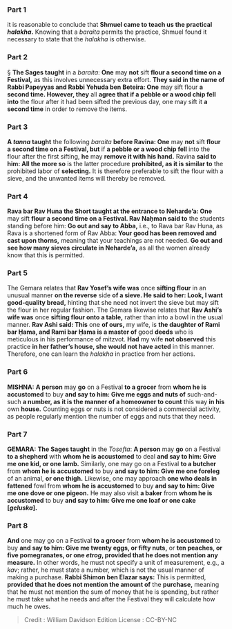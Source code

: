 
### Part 1
it is reasonable to conclude that <b>Shmuel came to teach us the practical <i>halakha</i>.</b> Knowing that a <i>baraita</i> permits the practice, Shmuel found it necessary to state that the <i>halakha</i> is otherwise.

### Part 2
§ <b>The Sages taught</b> in a <i>baraita</i>: <b>One</b> may <b>not</b> sift <b>flour a second time on a Festival,</b> as this involves unnecessary extra effort. <b>They said in the name of Rabbi Papeyyas and Rabbi Yehuda ben Beteira: One</b> may sift flour <b>a second time. However, they</b> all <b>agree that if a pebble or a wood chip fell into</b> the flour after it had been sifted the previous day, one may sift it <b>a second time</b> in order to remove the items.

### Part 3
<b>A <i>tanna</i> taught</b> the following <i>baraita</i> <b>before Ravina: One</b> may <b>not</b> sift <b>flour a second time on a Festival, but</b> if <b>a pebble or a wood chip fell</b> into the flour after the first sifting, <b>he</b> may <b>remove it with his hand.</b> Ravina <b>said to him: All the more so</b> is the latter procedure <b>prohibited, as it is similar to</b> the prohibited labor of <b>selecting.</b> It is therefore preferable to sift the flour with a sieve, and the unwanted items will thereby be removed.

### Part 4
<b>Rava bar Rav Huna the Short taught at the entrance to Neharde’a: One</b> may sift <b>flour a second time on a Festival. Rav Naḥman said to</b> the students standing before him: <b>Go out and say to Abba,</b> i.e., to Rava bar Rav Huna, as Rava is a shortened form of Rav Abba: <b>Your good has been removed and cast upon thorns,</b> meaning that your teachings are not needed. <b>Go out and see how many sieves circulate in Neharde’a,</b> as all the women already know that this is permitted.

### Part 5
The Gemara relates that <b>Rav Yosef’s wife was</b> once <b>sifting flour</b> in an unusual manner <b>on the reverse</b> side <b>of a sieve. He said to her: Look, I want good-quality bread,</b> hinting that she need not invert the sieve but may sift the flour in her regular fashion. The Gemara likewise relates that <b>Rav Ashi’s wife was</b> once <b>sifting flour onto a table,</b> rather than into a bowl in the usual manner. <b>Rav Ashi said: This</b> one <b>of ours,</b> my wife, is <b>the daughter of Rami bar Ḥama, and Rami bar Ḥama is a master of</b> good <b>deeds</b> who is meticulous in his performance of mitzvot. <b>Had</b> my wife <b>not observed</b> this practice <b>in her father’s house, she would not have acted</b> in this manner. Therefore, one can learn the <i>halakha</i> in practice from her actions.

### Part 6
<strong>MISHNA:</strong> <b>A person</b> may <b>go</b> on a Festival <b>to a grocer</b> from <b>whom he is accustomed</b> to buy <b>and say to him: Give me eggs and nuts of</b> such-and-such <b>a number, as it is the manner of a homeowner to count</b> this way <b>in his</b> own <b>house.</b> Counting eggs or nuts is not considered a commercial activity, as people regularly mention the number of eggs and nuts that they need.

### Part 7
<strong>GEMARA:</strong> <b>The Sages taught</b> in the <i>Tosefta</i>: <b>A person</b> may <b>go</b> on a Festival <b>to a shepherd</b> with <b>whom he is accustomed</b> to deal <b>and say to him: Give me one kid, or one lamb.</b> Similarly, one may go on a Festival <b>to a butcher</b> from <b>whom he is accustomed</b> to buy <b>and say to him: Give me one foreleg</b> of an animal, <b>or one thigh.</b> Likewise, one may approach <b>one who deals in fattened</b> fowl from <b>whom he is accustomed</b> to buy <b>and say to him: Give me one dove or one pigeon.</b> He may also visit <b>a baker</b> from <b>whom he is accustomed</b> to buy <b>and say to him: Give me one loaf or one cake [<i>geluska</i>].</b>

### Part 8
<b>And</b> one may go on a Festival <b>to a grocer</b> from <b>whom he is accustomed</b> to buy <b>and say to him: Give me twenty eggs, or fifty nuts,</b> or <b>ten peaches, or five pomegranates, or one <i>etrog</i>, provided that he does not mention any measure.</b> In other words, he must not specify a unit of measurement, e.g., a <i>kav</i>; rather, he must state a number, which is not the usual manner of making a purchase. <b>Rabbi Shimon ben Elazar says:</b> This is permitted, <b>provided that he does not mention the amount of</b> the <b>purchase,</b> meaning that he must not mention the sum of money that he is spending, but rather he must take what he needs and after the Festival they will calculate how much he owes.

>Credit : William Davidson Edition
>License : CC-BY-NC